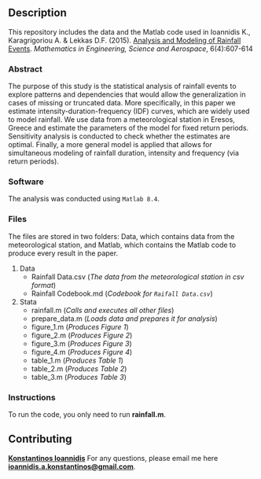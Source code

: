 ## Description

This repository includes the data and the Matlab code used in Ioannidis K., Karagrigoriou A. & Lekkas D.F. (2015). [Analysis and Modeling of Rainfall Events](http://nonlinearstudies.com/index.php/mesa/article/view/1237). *Mathematics in Engineering, Science and Aerospace*, 6(4):607-614

### Abstract

The purpose of this study is the statistical analysis of rainfall events to explore patterns and dependencies that would allow the generalization in cases of missing or truncated data. More specifically, in this paper we estimate intensity-duration-frequency (IDF) curves, which are widely used to model rainfall. We use data from a meteorological station in Eresos, Greece and estimate the parameters of the model for fixed return periods. Sensitivity analysis is conducted to check whether the estimates are optimal. Finally, a more general model is applied that allows for simultaneous modeling of rainfall duration, intensity and frequency (via return periods). 

### Software

The analysis was conducted using ```Matlab 8.4```.

### Files

The files are stored in two folders: Data, which contains data from the meteorological station, and Matlab, which contains the Matlab code to produce every result in the paper.

1. Data
   * Rainfall Data.csv (*The data from the meteorological station in csv format*)
   * Rainfall Codebook.md (*Codebook for ```Raifall Data.csv```*)
2. Stata
   * rainfall.m (*Calls and executes all other files*)
   * prepare_data.m (*Loads data and prepares it for analysis*)
   * figure_1.m (*Produces Figure 1*)
   * figure_2.m (*Produces Figure 2*)
   * figure_3.m (*Produces Figure 3*)
   * figure_4.m (*Produces Figure 4*)
   * table_1.m (*Produces Table 1*)
   * table_2.m (*Produces Table 2*)
   * table_3.m (*Produces Table 3*)

### Instructions
To run the code, you only need to run **rainfall.m**.

## Contributing

**[Konstantinos Ioannidis](http://konstantinosioannidis.com/)** 
For any questions, please email me here **ioannidis.a.konstantinos@gmail.com**.
